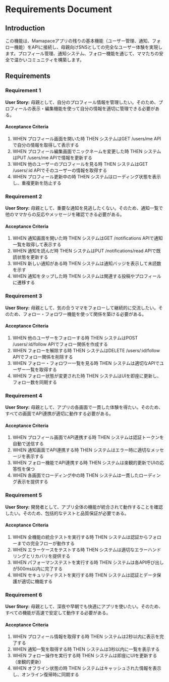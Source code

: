 # Requirements Document

## Introduction

この機能は、Mamapaceアプリの残りの基本機能（ユーザー管理、通知、フォロー機能）をAPIに接続し、母親向けSNSとしての完全なユーザー体験を実現します。プロフィール管理、通知システム、フォロー機能を通じて、ママたちの安全で温かいコミュニティを構築します。

## Requirements

### Requirement 1

**User Story:** 母親として、自分のプロフィール情報を管理したい。そのため、プロフィールの表示・編集機能を使って自分の情報を適切に管理できる必要がある。

#### Acceptance Criteria

1. WHEN プロフィール画面を開いた時 THEN システムはGET /users/me APIで自分の情報を取得して表示する
2. WHEN プロフィール編集画面でニックネームを変更した時 THEN システムはPUT /users/me APIで情報を更新する
3. WHEN 他のユーザーのプロフィールを見る時 THEN システムはGET /users/:id APIでそのユーザーの情報を取得する
4. WHEN プロフィール更新中の時 THEN システムはローディング状態を表示し、重複更新を防止する

### Requirement 2

**User Story:** 母親として、重要な通知を見逃したくない。そのため、通知一覧で他のママからの反応やメッセージを確認できる必要がある。

#### Acceptance Criteria

1. WHEN 通知画面を開いた時 THEN システムはGET /notifications APIで通知一覧を取得して表示する
2. WHEN 通知を読んだ時 THEN システムはPUT /notifications/read APIで既読状態を更新する
3. WHEN 新しい通知がある時 THEN システムは通知バッジを表示して未読数を示す
4. WHEN 通知をタップした時 THEN システムは関連する投稿やプロフィールに遷移する

### Requirement 3

**User Story:** 母親として、気の合うママをフォローして継続的に交流したい。そのため、フォロー・フォロワー機能を使って関係を築ける必要がある。

#### Acceptance Criteria

1. WHEN 他のユーザーをフォローする時 THEN システムはPOST /users/:id/follow APIでフォロー関係を作成する
2. WHEN フォローを解除する時 THEN システムはDELETE /users/:id/follow APIでフォロー関係を削除する
3. WHEN フォロー・フォロワー一覧を見る時 THEN システムは適切なAPIでユーザー一覧を取得する
4. WHEN フォロー状態が変更された時 THEN システムはUIを即座に更新し、フォロー数を同期する

### Requirement 4

**User Story:** 母親として、アプリの各画面で一貫した体験を得たい。そのため、すべての画面でAPI連携が適切に動作する必要がある。

#### Acceptance Criteria

1. WHEN プロフィール画面でAPI連携する時 THEN システムは認証トークンを自動で送信する
2. WHEN 通知画面でAPI連携する時 THEN システムはエラー時に適切なメッセージを表示する
3. WHEN フォロー機能でAPI連携する時 THEN システムは楽観的更新でUIの応答性を保つ
4. WHEN 各画面でローディング中の時 THEN システムは一貫したローディング表示を提供する

### Requirement 5

**User Story:** 開発者として、アプリ全体の機能が統合されて動作することを確認したい。そのため、包括的なテストと品質保証が必要である。

#### Acceptance Criteria

1. WHEN 全機能の統合テストを実行する時 THEN システムは認証からフォローまでの完全フローが動作する
2. WHEN エラーケースをテストする時 THEN システムは適切なエラーハンドリングとリカバリを提供する
3. WHEN パフォーマンステストを実行する時 THEN システムは各API呼び出しが500ms以内に完了する
4. WHEN セキュリティテストを実行する時 THEN システムは認証とデータ保護が適切に機能する

### Requirement 6

**User Story:** 母親として、深夜や早朝でも快適にアプリを使いたい。そのため、すべての機能が高速で安定して動作する必要がある。

#### Acceptance Criteria

1. WHEN プロフィール情報を取得する時 THEN システムは2秒以内に表示を完了する
2. WHEN 通知一覧を取得する時 THEN システムは3秒以内に一覧を表示する
3. WHEN フォロー操作を実行する時 THEN システムは即座にUIを更新する（楽観的更新）
4. WHEN オフライン状態の時 THEN システムはキャッシュされた情報を表示し、オンライン復帰時に同期する